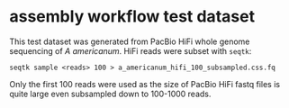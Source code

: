 # assembly workflow test dataset 

This test dataset was generated from PacBio HiFi whole genome sequencing of _A americanum_. HiFi reads were subset with `seqtk`: 

```
seqtk sample <reads> 100 > a_americanum_hifi_100_subsampled.css.fq
```

Only the first 100 reads were used as the size of PacBio HiFi fastq files is quite large even subsampled down to 100-1000 reads. 

